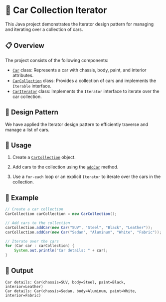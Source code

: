 # 🚗 Car Collection Iterator

This Java project demonstrates the Iterator design pattern for managing and iterating over a collection of cars.

## 📋 Overview

The project consists of the following components:

- [`Car`](Car.java) class: Represents a car with chassis, body, paint, and interior attributes.
- [`CarCollection`](CarCollection.java) class: Provides a collection of cars and implements the `Iterable` interface.
- [`CarIterator`](CarCollection.java#L20) class: Implements the `Iterator` interface to iterate over the car collection.

## 🎨 Design Pattern

We have applied the Iterator design pattern to efficiently traverse and manage a list of cars.

## 🚀 Usage

1. Create a [`CarCollection`](CarCollection.java) object.

2. Add cars to the collection using the [`addCar`](CarCollection.java#L11) method.

3. Use a `for-each` loop or an explicit `Iterator` to iterate over the cars in the collection.

## 🏁 Example

```java
// Create a car collection
CarCollection carCollection = new CarCollection();

// Add cars to the collection
carCollection.addCar(new Car("SUV", "Steel", "Black", "Leather"));
carCollection.addCar(new Car("Sedan", "Aluminum", "White", "Fabric"));

// Iterate over the cars
for (Car car : carCollection) {
    System.out.println("Car details: " + car);
}
```

## 📝 Output

```
Car details: Car(chassis=SUV, body=Steel, paint=Black, interior=Leather)
Car details: Car(chassis=Sedan, body=Aluminum, paint=White, interior=Fabric)
```